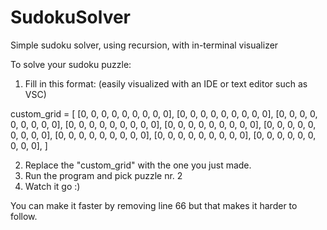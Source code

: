 # SudokuSolver

Simple sudoku solver, using recursion, with in-terminal visualizer

To solve your sudoku puzzle:

1. Fill in this format: (easily visualized with an IDE or text editor such as VSC)

custom_grid = [
[0, 0, 0, 0, 0, 0, 0, 0, 0],
[0, 0, 0, 0, 0, 0, 0, 0, 0],
[0, 0, 0, 0, 0, 0, 0, 0, 0],
[0, 0, 0, 0, 0, 0, 0, 0, 0],
[0, 0, 0, 0, 0, 0, 0, 0, 0],
[0, 0, 0, 0, 0, 0, 0, 0, 0],
[0, 0, 0, 0, 0, 0, 0, 0, 0],
[0, 0, 0, 0, 0, 0, 0, 0, 0],
[0, 0, 0, 0, 0, 0, 0, 0, 0],
]

2. Replace the "custom_grid" with the one you just made.
3. Run the program and pick puzzle nr. 2
4. Watch it go :)

You can make it faster by removing line 66 but that makes it harder to follow.
